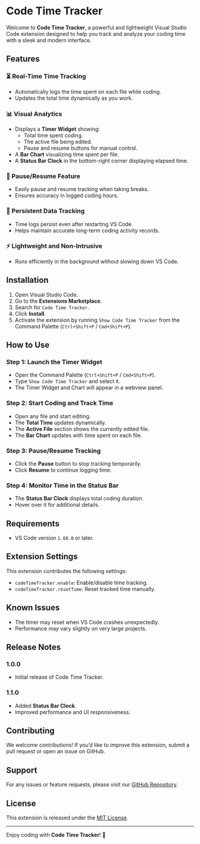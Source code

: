 # Code Time Tracker

Welcome to **Code Time Tracker**, a powerful and lightweight Visual Studio Code extension designed to help you track and analyze your coding time with a sleek and modern interface.

## Features

### ⏳ Real-Time Time Tracking
- Automatically logs the time spent on each file while coding.
- Updates the total time dynamically as you work.

### 📊 Visual Analytics
- Displays a **Timer Widget** showing:
  - Total time spent coding.
  - The active file being edited.
  - Pause and resume buttons for manual control.
- A **Bar Chart** visualizing time spent per file.
- A **Status Bar Clock** in the bottom-right corner displaying elapsed time.

### 🎯 Pause/Resume Feature
- Easily pause and resume tracking when taking breaks.
- Ensures accuracy in logged coding hours.

### 📌 Persistent Data Tracking
- Time logs persist even after restarting VS Code.
- Helps maintain accurate long-term coding activity records.

### ⚡ Lightweight and Non-Intrusive
- Runs efficiently in the background without slowing down VS Code.

## Installation

1. Open Visual Studio Code.
2. Go to the **Extensions Marketplace**.
3. Search for `Code Time Tracker`.
4. Click **Install**.
5. Activate the extension by running `Show Code Time Tracker` from the Command Palette (`Ctrl+Shift+P` / `Cmd+Shift+P`).

## How to Use

### Step 1: Launch the Timer Widget
- Open the Command Palette (`Ctrl+Shift+P` / `Cmd+Shift+P`).
- Type `Show Code Time Tracker` and select it.
- The Timer Widget and Chart will appear in a webview panel.

### Step 2: Start Coding and Track Time
- Open any file and start editing.
- The **Total Time** updates dynamically.
- The **Active File** section shows the currently edited file.
- The **Bar Chart** updates with time spent on each file.

### Step 3: Pause/Resume Tracking
- Click the **Pause** button to stop tracking temporarily.
- Click **Resume** to continue logging time.

### Step 4: Monitor Time in the Status Bar
- The **Status Bar Clock** displays total coding duration.
- Hover over it for additional details.

## Requirements
- VS Code version `1.60.0` or later.

## Extension Settings
This extension contributes the following settings:

- `codeTimeTracker.enable`: Enable/disable time tracking.
- `codeTimeTracker.resetTime`: Reset tracked time manually.

## Known Issues
- The timer may reset when VS Code crashes unexpectedly.
- Performance may vary slightly on very large projects.

## Release Notes

### 1.0.0
- Initial release of Code Time Tracker.

### 1.1.0
- Added **Status Bar Clock**.
- Improved performance and UI responsiveness.

## Contributing
We welcome contributions! If you’d like to improve this extension, submit a pull request or open an issue on GitHub.

## Support
For any issues or feature requests, please visit our [GitHub Repository](https://github.com/Hiteshydv001/CodeClock/issues).

## License
This extension is released under the [MIT License](LICENSE).

---

Enjoy coding with **Code Time Tracker**! 🚀

